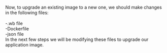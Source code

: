Now, to upgrade an existing image to a new one, we should make changes in the following files:
<br>
<br>-.wb file
<br>-Dockerfile
<br>-json file
<br>
In the next few steps we will be modifying these files to upgrade our application image.

